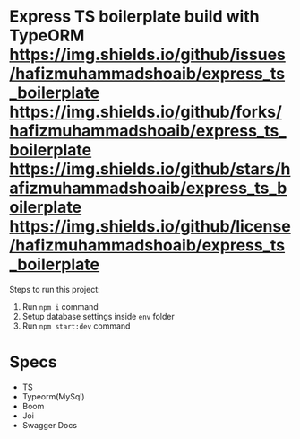 # Express TS boilerplate build with TypeORM https://img.shields.io/github/issues/hafizmuhammadshoaib/express_ts_boilerplate https://img.shields.io/github/forks/hafizmuhammadshoaib/express_ts_boilerplate https://img.shields.io/github/stars/hafizmuhammadshoaib/express_ts_boilerplate https://img.shields.io/github/license/hafizmuhammadshoaib/express_ts_boilerplate

Steps to run this project:

1. Run `npm i` command
2. Setup database settings inside `env` folder
3. Run `npm start:dev` command

# Specs
- TS
- Typeorm(MySql)
- Boom
- Joi
- Swagger Docs
